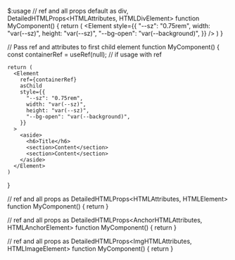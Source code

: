 $:usage
// ref and all props default as div, DetailedHTMLProps<HTMLAttributes<HTMLDivElement>, HTMLDivElement>
  function MyComponent() {
    return (
      <Element
        style={{
          "--sz": "0.75rem",
          width: "var(--sz)",
          height: "var(--sz)",
          "--bg-open": "var(--background)",
        }}
      />
    )
  }

// Pass ref and attributes to first child element
  function MyComponent() {
    const containerRef = useRef<HTMLElement>(null); // if usage with ref

    return (
      <Element
        ref={containerRef}
        asChild
        style={{
          "--sz": "0.75rem",
          width: "var(--sz)",
          height: "var(--sz)",
          "--bg-open": "var(--background)",
        }}
      >
        <aside>
          <h6>Title</h6>
          <section>Content</section>
          <section>Content</section>
        </aside>
      </Element>
    )
  }


// ref and all props as DetailedHTMLProps<HTMLAttributes<HTMLElement>, HTMLElement>
  function MyComponent() {
    return <Element el="nav" />
  }

// ref and all props as DetailedHTMLProps<AnchorHTMLAttributes<HTMLAnchorElement>, HTMLAnchorElement>
  function MyComponent() {
    return <Element el="a" href="" />
  }

// ref and all props as DetailedHTMLProps<ImgHTMLAttributes<HTMLImageElement>, HTMLImageElement>
  function MyComponent() {
    return <Element el="img" src="" />
  }